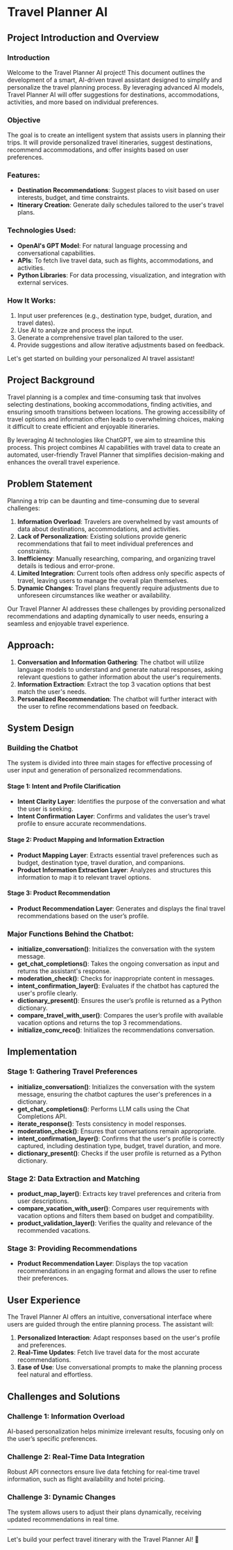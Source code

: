 # Travel Planner AI

## Project Introduction and Overview

### Introduction
Welcome to the Travel Planner AI project! This document outlines the development of a smart, AI-driven travel assistant designed to simplify and personalize the travel planning process. By leveraging advanced AI models, Travel Planner AI will offer suggestions for destinations, accommodations, activities, and more based on individual preferences.

### Objective
The goal is to create an intelligent system that assists users in planning their trips. It will provide personalized travel itineraries, suggest destinations, recommend accommodations, and offer insights based on user preferences.

### Features:
- **Destination Recommendations**: Suggest places to visit based on user interests, budget, and time constraints.
- **Itinerary Creation**: Generate daily schedules tailored to the user's travel plans.

### Technologies Used:
- **OpenAI's GPT Model**: For natural language processing and conversational capabilities.
- **APIs**: To fetch live travel data, such as flights, accommodations, and activities.
- **Python Libraries**: For data processing, visualization, and integration with external services.

### How It Works:
1. Input user preferences (e.g., destination type, budget, duration, and travel dates).
2. Use AI to analyze and process the input.
3. Generate a comprehensive travel plan tailored to the user.
4. Provide suggestions and allow iterative adjustments based on feedback.

Let's get started on building your personalized AI travel assistant!

## Project Background
Travel planning is a complex and time-consuming task that involves selecting destinations, booking accommodations, finding activities, and ensuring smooth transitions between locations. The growing accessibility of travel options and information often leads to overwhelming choices, making it difficult to create efficient and enjoyable itineraries.

By leveraging AI technologies like ChatGPT, we aim to streamline this process. This project combines AI capabilities with travel data to create an automated, user-friendly Travel Planner that simplifies decision-making and enhances the overall travel experience.

## Problem Statement
Planning a trip can be daunting and time-consuming due to several challenges:
1. **Information Overload**: Travelers are overwhelmed by vast amounts of data about destinations, accommodations, and activities.
2. **Lack of Personalization**: Existing solutions provide generic recommendations that fail to meet individual preferences and constraints.
3. **Inefficiency**: Manually researching, comparing, and organizing travel details is tedious and error-prone.
4. **Limited Integration**: Current tools often address only specific aspects of travel, leaving users to manage the overall plan themselves.
5. **Dynamic Changes**: Travel plans frequently require adjustments due to unforeseen circumstances like weather or availability.

Our Travel Planner AI addresses these challenges by providing personalized recommendations and adapting dynamically to user needs, ensuring a seamless and enjoyable travel experience.

## Approach:
1. **Conversation and Information Gathering**: The chatbot will utilize language models to understand and generate natural responses, asking relevant questions to gather information about the user's requirements.
2. **Information Extraction**: Extract the top 3 vacation options that best match the user's needs.
3. **Personalized Recommendation**: The chatbot will further interact with the user to refine recommendations based on feedback.

## System Design

### Building the Chatbot
The system is divided into three main stages for effective processing of user input and generation of personalized recommendations.

#### Stage 1: Intent and Profile Clarification
- **Intent Clarity Layer**: Identifies the purpose of the conversation and what the user is seeking.
- **Intent Confirmation Layer**: Confirms and validates the user’s travel profile to ensure accurate recommendations.

#### Stage 2: Product Mapping and Information Extraction
- **Product Mapping Layer**: Extracts essential travel preferences such as budget, destination type, travel duration, and companions.
- **Product Information Extraction Layer**: Analyzes and structures this information to map it to relevant travel options.

#### Stage 3: Product Recommendation
- **Product Recommendation Layer**: Generates and displays the final travel recommendations based on the user’s profile.

### Major Functions Behind the Chatbot:
- **initialize_conversation()**: Initializes the conversation with the system message.
- **get_chat_completions()**: Takes the ongoing conversation as input and returns the assistant's response.
- **moderation_check()**: Checks for inappropriate content in messages.
- **intent_confirmation_layer()**: Evaluates if the chatbot has captured the user's profile clearly.
- **dictionary_present()**: Ensures the user’s profile is returned as a Python dictionary.
- **compare_travel_with_user()**: Compares the user’s profile with available vacation options and returns the top 3 recommendations.
- **initialize_conv_reco()**: Initializes the recommendations conversation.

## Implementation

### Stage 1: Gathering Travel Preferences
- **initialize_conversation()**: Initializes the conversation with the system message, ensuring the chatbot captures the user's preferences in a dictionary.
- **get_chat_completions()**: Performs LLM calls using the Chat Completions API.
- **iterate_response()**: Tests consistency in model responses.
- **moderation_check()**: Ensures that conversations remain appropriate.
- **intent_confirmation_layer()**: Confirms that the user's profile is correctly captured, including destination type, budget, travel duration, and more.
- **dictionary_present()**: Checks if the user profile is returned as a Python dictionary.

### Stage 2: Data Extraction and Matching
- **product_map_layer()**: Extracts key travel preferences and criteria from user descriptions.
- **compare_vacation_with_user()**: Compares user requirements with vacation options and filters them based on budget and compatibility.
- **product_validation_layer()**: Verifies the quality and relevance of the recommended vacations.

### Stage 3: Providing Recommendations
- **Product Recommendation Layer**: Displays the top vacation recommendations in an engaging format and allows the user to refine their preferences.

## User Experience
The Travel Planner AI offers an intuitive, conversational interface where users are guided through the entire planning process. The assistant will:
1. **Personalized Interaction**: Adapt responses based on the user's profile and preferences.
2. **Real-Time Updates**: Fetch live travel data for the most accurate recommendations.
3. **Ease of Use**: Use conversational prompts to make the planning process feel natural and effortless.

## Challenges and Solutions

### Challenge 1: Information Overload
AI-based personalization helps minimize irrelevant results, focusing only on the user’s specific preferences.

### Challenge 2: Real-Time Data Integration
Robust API connectors ensure live data fetching for real-time travel information, such as flight availability and hotel pricing.

### Challenge 3: Dynamic Changes
The system allows users to adjust their plans dynamically, receiving updated recommendations in real time.

---

Let's build your perfect travel itinerary with the Travel Planner AI! 🚀
